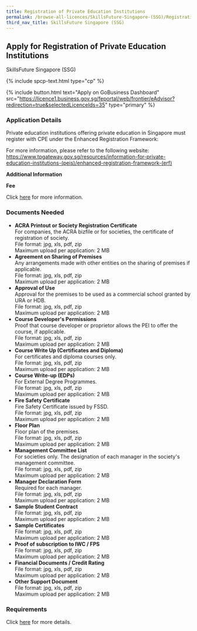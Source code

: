 ```yaml
---
title: Registration of Private Education Institutions
permalink: /browse-all-licences/SkillsFuture-Singapore-(SSG)/Registration-of-Private-Education-Institutions
third_nav_title: SkillsFuture Singapore (SSG)
---
```


## Apply for Registration of Private Education Institutions

SkillsFuture Singapore (SSG)

{% include spcp-text.html type="cp" %}

{% include button.html text="Apply on GoBusiness Dashboard" src="https://licence1.business.gov.sg/feportal/web/frontier/eAdvisor?redirection=true&selectedLicenceIds=35" type="primary" %}

<H3>Application Details</H3>

<p>Private education institutions offering private education in Singapore must register with CPE under the Enhanced Registration Framework:</p>
 <p>For more information, please refer to the following website:<br /><a href="https://www.tpgateway.gov.sg/resources/information-for-private-education-institutions-(peis)/enhanced-registration-framework-(erf)" target="_blank" rel="noopener">https://www.tpgateway.gov.sg/resources/information-for-private-education-institutions-(peis)/enhanced-registration-framework-(erf)</a></p>

<strong>Additional Information</strong>

<p><strong>Fee</strong></p>
 <p>Click <a href="https://www.tpgateway.gov.sg/resources/information-for-private-education-institutions-(peis)/enhanced-registration-framework-(erf)/registration-fees" target="_blank" rel="noopener">here</a> for more information.</p>

<H3>Documents Needed</H3>

<ul>
 <li><strong>ACRA Printout or Society Registration Certificate</strong><br>
 For companies, the ACRA bizfile or for societies, the certificate of registration of society.<BR>
File format: jpg, xls, pdf, zip<br>
Maximum upload per application: 2 MB</li>
 <li><strong>Agreement on Sharing of Premises</strong><br>
 Any arrangements made with other entities on the sharing of premises if applicable.<BR>
File format: jpg, xls, pdf, zip<br>
Maximum upload per application: 2 MB</li>
 <li><strong>Approval of Use</strong><br>
 Approval for the premises to be used as a commercial school granted by URA or HDB.<BR>
File format: jpg, xls, pdf, zip<br>
Maximum upload per application: 2 MB</li>
 <li><strong>Course Developer's Permissions</strong><br>
 Proof that course developer or proprietor allows the PEI to offer the course, if applicable.<BR>
File format: jpg, xls, pdf, zip<br>
Maximum upload per application: 2 MB</li>
 <li><strong>Course Write Up (Certificates and Diploma)</strong><br>
 For certificates and diploma courses only.<BR>
File format: jpg, xls, pdf, zip<br>
Maximum upload per application: 2 MB</li>
 <li><strong>Course Write-up (EDPs)</strong><br>
 For External Degree Programmes.<BR>
File format: jpg, xls, pdf, zip<br>
Maximum upload per application: 2 MB</li>
 <li><strong>Fire Safety Certificate</strong><br>
 Fire Safety Certificate issued by FSSD.<BR>
File format: jpg, xls, pdf, zip<br>
Maximum upload per application: 2 MB</li>
 <li><strong>Floor Plan</strong><br>
 Floor plan of the premises.<BR>
File format: jpg, xls, pdf, zip<br>
Maximum upload per application: 2 MB</li>
 <li><strong>Management Committee List</strong><br>
 For societies only. The designation of each manager in the society's management committee.<BR>
File format: jpg, xls, pdf, zip<br>
Maximum upload per application: 2 MB</li>
 <li><strong>Manager Declaration Form</strong><br>
 Required for each manager.<BR>
File format: jpg, xls, pdf, zip<br>
Maximum upload per application: 2 MB</li>
 <li><strong>Sample Student Contract</strong><BR>
File format: jpg, xls, pdf, zip<br>
Maximum upload per application: 2 MB</li>
 <li><strong>Sample Certificates</strong><BR>
File format: jpg, xls, pdf, zip<br>
Maximum upload per application: 2 MB</li>
 <li><strong>Proof of subscription to IWC / FPS</strong><BR>
File format: jpg, xls, pdf, zip<br>
Maximum upload per application: 2 MB</li>
 <li><strong>Financial Documents / Credit Rating</strong><BR>
File format: jpg, xls, pdf, zip<br>
Maximum upload per application: 2 MB</li>
 <li><strong>Other Support Document</strong><BR>
File format: jpg, xls, pdf, zip<br>
Maximum upload per application: 2 MB</li>
</ul>

<H3>Requirements</H3>

<p>Click <a href="https://www.tpgateway.gov.sg/resources/information-for-private-education-institutions-(peis)/enhanced-registration-framework-(erf)/registration-requirements" target="_blank" rel="noopener">here</a> for more details.</p>


